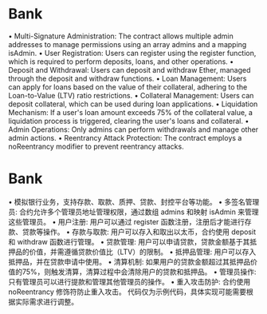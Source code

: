 # Bank
• Multi-Signature Administration: The contract allows multiple admin addresses to manage permissions using an array admins and a mapping isAdmin.
• User Registration: Users can register using the register function, which is required to perform deposits, loans, and other operations.
• Deposit and Withdrawal: Users can deposit and withdraw Ether, managed through the deposit and withdraw functions.
• Loan Management: Users can apply for loans based on the value of their collateral, adhering to the Loan-to-Value (LTV) ratio restrictions.
• Collateral Management: Users can deposit collateral, which can be used during loan applications.
• Liquidation Mechanism: If a user's loan amount exceeds 75% of the collateral value, a liquidation process is triggered, clearing the user's loans and collateral.
• Admin Operations: Only admins can perform withdrawals and manage other admin actions.
• Reentrancy Attack Protection: The contract employs a noReentrancy modifier to prevent reentrancy attacks.

# Bank

• 模拟银行业务，支持存款、取款、质押、贷款、封控平台等功能。
• 多签名管理员: 合约允许多个管理员地址管理权限，通过数组 admins 和映射 isAdmin 来管理这些管理员。
• 用户注册: 用户可以通过 register 函数注册，注册后才能进行存款、贷款等操作。
• 存款与取款: 用户可以存入和取出以太币，合约使用 deposit 和 withdraw 函数进行管理。
• 贷款管理: 用户可以申请贷款，贷款金额基于其抵押品的价值，并需遵循贷款价值比（LTV）的限制。
• 抵押品管理: 用户可以存入抵押品，并在贷款申请中使用。
• 清算机制: 如果用户的贷款金额超过其抵押品价值的75%，则触发清算，清算过程中会清除用户的贷款和抵押品。
• 管理员操作: 只有管理员可以进行提款和管理其他管理员的操作。
• 重入攻击防护: 合约使用 noReentrancy 修饰符防止重入攻击。
代码仅为示例代码，具体实现可能需要根据实际需求进行调整。